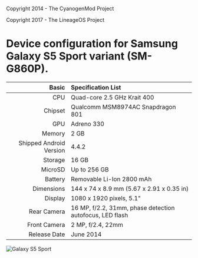 Copyright 2014 - The CyanogenMod Project

Copyright 2017 - The LineageOS Project

Device configuration for Samsung Galaxy S5 Sport variant (SM-G860P).
========================================

Basic   | Specification List
-------:|:-------------------------
CPU     | Quad-core 2.5 GHz Krait 400
Chipset | Qualcomm MSM8974AC Snapdragon 801
GPU     | Adreno 330
Memory  | 2 GB
Shipped Android Version | 4.4.2
Storage | 16 GB
MicroSD | Up to 256 GB
Battery | Removable Li-Ion 2800 mAh
Dimensions | 144 x 74 x 8.9 mm (5.67 x 2.91 x 0.35 in)
Display | 1080 x 1920 pixels, 5.1"
Rear Camera  | 16 MP, f/2.2, 31mm, phase detection autofocus, LED flash
Front Camera | 2 MP, f/2.4, 22mm
Release Date | June 2014

![Galaxy S5 Sport](http://cdn2.gsmarena.com/vv/pics/samsung/samsung-galaxy-s5-sport.jpg "Galaxy S5 Sport")
